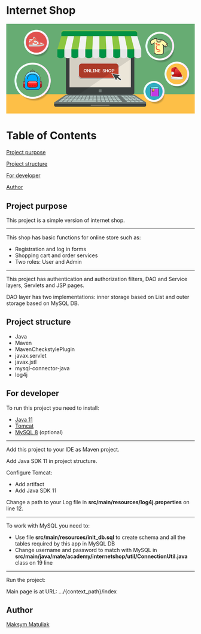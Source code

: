 # Internet Shop

![Header Image](/src/main/resources/banner-1.png)

# Table of Contents

[Project purpose](#purpose)

[Project structure](#structure)

[For developer](#developer)

[Author](#author)

## <a name='purpose'></a>Project purpose

This project is a simple version of internet shop.

<hr>

This shop has basic functions for online store such as:

- Registration and log in forms
- Shopping cart and order services
- Two roles: User and Admin

<hr>

This project has authentication and authorization filters, DAO and Service layers, Servlets and JSP pages.

DAO layer has two implementations: inner storage based on List and outer storage based on MySQL DB.

## <a name='structure'></a>Project structure

- Java
- Maven
- MavenCheckstylePlugin
- javax.servlet
- javax.jstl
- mysql-connector-java
- log4j

## <a name='developer'></a>For developer
To run this project you need to install:

- <a href="https://www.oracle.com/technetwork/java/javase/downloads/jdk11-downloads-5066655.html">Java 11</a>
- <a href="https://tomcat.apache.org/download-90.cgi">Tomcat</a>
- <a href="https://www.mysql.com/downloads/">MySQL 8</a> (optional)

<hr>

Add this project to your IDE as Maven project.

Add Java SDK 11 in project structure.

Configure Tomcat:
- Add artifact
- Add Java SDK 11

Change a path to your Log file in **src/main/resources/log4j.properties** on line 12.

<hr>

To work with MySQL you need to:
- Use file **src/main/resources/init_db.sql** to create schema and all the tables required by this app in MySQL DB
- Change username and password to match with MySQL in **src/main/java/mate/academy/internetshop/util/ConnectionUtil.java** class on 19 line

<hr>

Run the project:

Main page is at URL: .../{context_path}/index

## <a name='author'></a>Author
[Maksym Matuliak](https://github.com/MaksymMatuliak)


